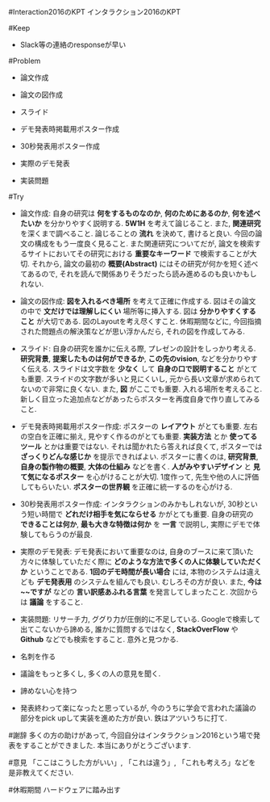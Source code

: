 #Interaction2016のKPT
インタラクション2016のKPT



#Keep
* Slack等の連絡のresponseが早い



#Problem

* 論文作成

* 論文の図作成

* スライド

* デモ発表時掲載用ポスター作成

* 30秒発表用ポスター作成

* 実際のデモ発表

* 実装問題



#Try

* 論文作成: 自身の研究は __何をするものなのか__, __何のためにあるのか__, __何を述べたいか__ を分かりやすく説明する. __5W1H__ を考えて論じること. また, __関連研究__ を深くまで調べること. 論じることの __流れ__ を決めて, 書けると良い. 今回の論文の構成をもう一度良く見ること. また関連研究についてだが, 論文を検索するサイトにおいてその研究における __重要なキーワード__ で検索することが大切. それから, 論文の最初の __概要(Abstract)__ にはその研究が何かを短く述べてあるので, それを読んで関係ありそうだったら読み進めるのも良いかもしれない.

* 論文の図作成: __図を入れるべき場所__ を考えて正確に作成する. 図はその論文の中で __文だけでは理解しにくい__ 場所等に挿入する. 図は __分かりやすくすること__ が大切である. 図のLayoutを考え尽くすこと. 休暇期間などに, 今回指摘された問題点の解決策などが思い浮かんだら, それの図を作成してみる.

* スライド: 自身の研究を誰かに伝える際, プレゼンの設計をしっかり考える. __研究背景__, __提案したものは何ができるか__, __この先のvision__, などを分かりやすく伝える. スライドは文字数を __少なく__ して __自身の口で説明すること__ がとても重要. スライドの文字数が多いと見にくいし, 元から長い文章が求められてないので非常に良くない. また, __図__ がここでも重要. 入れる場所を考えること. 新しく目立った追加点などがあったらポスターを再度自身で作り直してみること.

* デモ発表時掲載用ポスター作成: ポスターの __レイアウト__ がとても重要. 左右の空白を正確に揃え, 見やすく作るのがとても重要. __実装方法__ とか __使ってるツール__ とかは重要ではない. それは聞かれたら答えれば良くて, ポスターでは __ざっくりどんな感じか__ を提示できればよい. ポスターに書くのは, __研究背景__, __自身の製作物の概要__, __大体の仕組み__ などを書く. __人がみやすいデザイン__ と __見て気になるポスター__ を心がけることが大切. 1度作って, 先生や他の人に評価してもらいたい. __ポスターの世界観__ を正確に統一するのを心がける.

* 30秒発表用ポスター作成: インタラクションのみかもしれないが, 30秒という短い時間で __どれだけ相手を気にならせる__ かがとても重要. 自身の研究の __できることは何か__, __最も大きな特徴は何か__ を __一言__ で説明し, 実際にデモで体験してもらうのが最良.

* 実際のデモ発表: デモ発表において重要なのは, 自身のブースに来て頂いた方々に体験していただく際に __どのような方法で多くの人に体験していただくか__ ということである. __1回のデモ時間が長い場合__ には, 本物のシステムは違えども __デモ発表用__ のシステムを組んでも良い. むしろその方が良い. また, __今は~~ですが__ などの __言い訳感あふれる言葉__ を発言してしまったこと. 次回からは __議論__ をすること.

* 実装問題: リサーチ力, ググり力が圧倒的に不足している. Googleで検索して出てこないから諦める, 誰かに質問するではなく, __StackOverFlow__ や __Github__ などでも検索をすること. 意外と見つかる.

* 名刺を作る

* 議論をもっと多くし, 多くの人の意見を聞く.

* 諦めない心を持つ

* 発表終わって楽になったと思っているが, 今のうちに学会で言われた議論の部分をpick upして実装を進めた方が良い. 鉄はアツいうちに打て. 



#謝辞
多くの方の助けがあって, 今回自分はインタラクション2016という場で発表をすることができました. 本当にありがとうございます.



#意見
「ここはこうした方がいい」, 「これは違う」, 「これも考えろ」などを是非教えてください.

#休暇期間
ハードウェアに踏み出す
